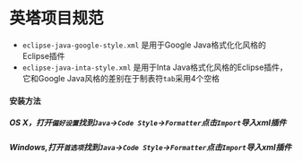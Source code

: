 # 英塔项目规范

+ `eclipse-java-google-style.xml` 是用于Google Java格式化化风格的Eclipse插件
+ `eclipse-java-inta-style.xml` 是用于Inta Java格式化风格的Eclipse插件，它和Google Java风格的差别在于制表符`tab`采用4个空格

#### 安装方法

##### OS X，打开`偏好设置`找到`Java`->`Code Style`->`Formatter`点击`Import`导入xml插件

##### Windows,打开`首选项`找到`Java`->`Code Style`->`Formatter`点击`Import`导入xml插件
